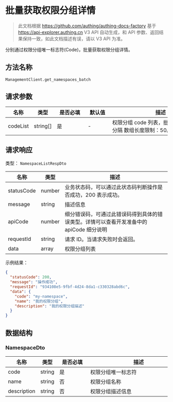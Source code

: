 # 批量获取权限分组详情

<!--
  警告⚠️：
  不要直接修改该文档，
  https://github.com/Authing/authing-docs-factory
  使用该项目进行生成
-->

<LastUpdated />

> 此文档根据 https://github.com/authing/authing-docs-factory 基于 https://api-explorer.authing.cn V3 API 自动生成，和 API 参数、返回结果保持一致，如此文档描述有误，请以 V3 API 为准。

分别通过权限分组唯一标志符(Code)，批量获取权限分组详情。

## 方法名称

`ManagementClient.get_namespaces_batch`

## 请求参数

| 名称 | 类型 | <div style="width:80px">是否必填</div> | <div style="width:60px">默认值</div> | <div style="width:300px">描述</div> | <div style="width:200px">示例值</div> |
| ---- | ---- | ---- | ---- | ---- | ---- |
 | codeList | string[]  | 是 | - | 权限分组 code 列表，批量可以使用逗号分隔 数组长度限制：50。 | `code1,code2` |




## 请求响应

类型： `NamespaceListRespDto`

| 名称 | 类型 | 描述 |
| ---- | ---- | ---- |
| statusCode | number | 业务状态码，可以通过此状态码判断操作是否成功，200 表示成功。 |
| message | string | 描述信息 |
| apiCode | number | 细分错误码，可通过此错误码得到具体的错误类型。详情可以查看开发准备中的 apiCode 细分说明 |
| requestId | string | 请求 ID。当请求失败时会返回。 |
| data | array | 权限分组列表 |



示例结果：

```json
{
  "statusCode": 200,
  "message": "操作成功",
  "requestId": "934108e5-9fbf-4d24-8da1-c330328abd6c",
  "data": {
    "code": "my-namespace",
    "name": "我的权限分组",
    "description": "我的权限分组描述"
  }
}
```

## 数据结构


### <a id="NamespaceDto"></a> NamespaceDto

| 名称 | 类型 | <div style="width:80px">是否必填</div> | <div style="width:300px">描述</div> | <div style="width:200px">示例值</div> |
| ---- |  ---- | ---- | ---- | ---- |
| code | string | 是 | 权限分组唯一标志符   |  `my-namespace` |
| name | string | 否 | 权限分组名称   |  `我的权限分组` |
| description | string | 否 | 权限分组描述信息   |  `我的权限分组描述` |


